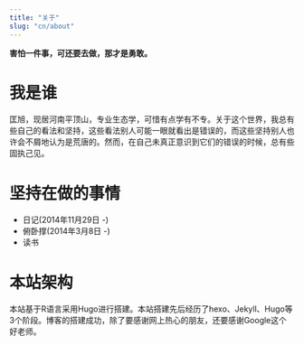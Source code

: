 ```yaml
---
title: "关于"
slug: "cn/about"
---
```


**害怕一件事，可还要去做，那才是勇敢。**

# 我是谁
匡旭，现居河南平顶山，专业生态学，可惜有点学有不专。关于这个世界，我总有些自己的看法和坚持，这些看法别人可能一眼就看出是错误的，而这些坚持别人也许会不屑地认为是荒唐的。然而，在自己未真正意识到它们的错误的时候，总有些固执己见。

# 坚持在做的事情
* 日记(2014年11月29日 -)
* 俯卧撑(2014年3月8日 -)
* 读书

# 本站架构
本站基于R语言采用Hugo进行搭建。本站搭建先后经历了hexo、Jekyll、Hugo等3个阶段。博客的搭建成功，除了要感谢网上热心的朋友，还要感谢Google这个好老师。
